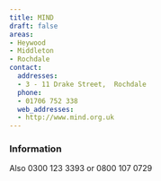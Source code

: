 ```yaml
---
title: MIND
draft: false
areas:
- Heywood
- Middleton
- Rochdale
contact:
  addresses:
  - 3 - 11 Drake Street,  Rochdale
  phone:
  - 01706 752 338
  web_addresses:
  - http://www.mind.org.uk
---
```


### Information
Also 0300 123 3393 or 0800 107 0729


